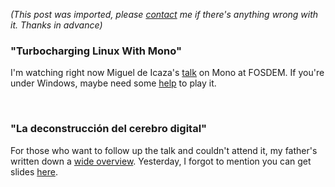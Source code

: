 *(This post was imported, please [contact](/#/contact) me if there's anything wrong with it. Thanks in advance)*

<div class="entry-body">
<h3>"Turbocharging Linux With Mono"</h3>
<p>
	I'm watching right now Miguel de Icaza's <a href="http://ftp.belnet.be/mirrors/FOSDEM/2007/FOSDEM2007-TurboCachingLinuxWithMono.ogg">talk</a> on Mono at FOSDEM. If you're under Windows, maybe need some <a href="http://windowsxp.mvps.org/ogg.htm">help</a> to play it.
</p>
<br />
<h3>"La deconstrucci&oacute;n del cerebro digital"</h3>
<p>
	For those who want to follow up the talk and couldn't attend it, my father's written down a <a href="http://www.joseantoniocobena.com/?p=195">wide overview</a>. Yesterday, I forgot to mention you can get slides <a href="http://www.cs.us.es/DiNeT/Files/La%20deconstruccion%20del%20cerebro%20digital%20-%20Imaginatica%202007%20-%2005-03-07.zip">here</a>.
</p>
</div>
